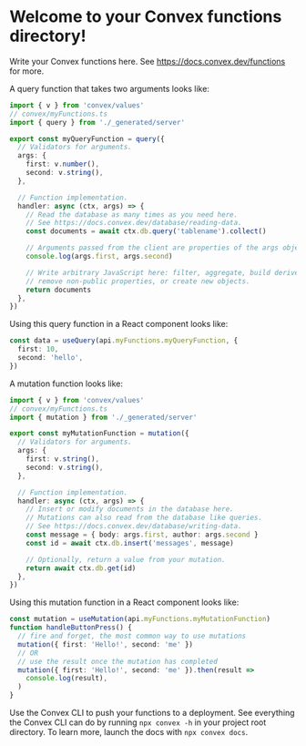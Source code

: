 # Welcome to your Convex functions directory!

Write your Convex functions here.
See https://docs.convex.dev/functions for more.

A query function that takes two arguments looks like:

```ts
import { v } from 'convex/values'
// convex/myFunctions.ts
import { query } from './_generated/server'

export const myQueryFunction = query({
  // Validators for arguments.
  args: {
    first: v.number(),
    second: v.string(),
  },

  // Function implementation.
  handler: async (ctx, args) => {
    // Read the database as many times as you need here.
    // See https://docs.convex.dev/database/reading-data.
    const documents = await ctx.db.query('tablename').collect()

    // Arguments passed from the client are properties of the args object.
    console.log(args.first, args.second)

    // Write arbitrary JavaScript here: filter, aggregate, build derived data,
    // remove non-public properties, or create new objects.
    return documents
  },
})
```

Using this query function in a React component looks like:

```ts
const data = useQuery(api.myFunctions.myQueryFunction, {
  first: 10,
  second: 'hello',
})
```

A mutation function looks like:

```ts
import { v } from 'convex/values'
// convex/myFunctions.ts
import { mutation } from './_generated/server'

export const myMutationFunction = mutation({
  // Validators for arguments.
  args: {
    first: v.string(),
    second: v.string(),
  },

  // Function implementation.
  handler: async (ctx, args) => {
    // Insert or modify documents in the database here.
    // Mutations can also read from the database like queries.
    // See https://docs.convex.dev/database/writing-data.
    const message = { body: args.first, author: args.second }
    const id = await ctx.db.insert('messages', message)

    // Optionally, return a value from your mutation.
    return await ctx.db.get(id)
  },
})
```

Using this mutation function in a React component looks like:

```ts
const mutation = useMutation(api.myFunctions.myMutationFunction)
function handleButtonPress() {
  // fire and forget, the most common way to use mutations
  mutation({ first: 'Hello!', second: 'me' })
  // OR
  // use the result once the mutation has completed
  mutation({ first: 'Hello!', second: 'me' }).then(result =>
    console.log(result),
  )
}
```

Use the Convex CLI to push your functions to a deployment. See everything
the Convex CLI can do by running `npx convex -h` in your project root
directory. To learn more, launch the docs with `npx convex docs`.
